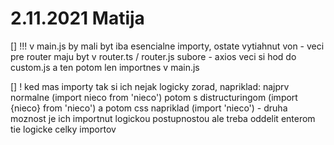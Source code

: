 # 2.11.2021 Matija
[] !!! v main.js by mali byt iba esencialne importy, ostate vytiahnut von
    - veci pre router maju byt v router.ts / router.js subore 
    - axios veci si hod do custom.js a ten potom len importnes v main.js
    
[] ! ked mas importy tak si ich nejak logicky zorad, napriklad: najprv normalne (import nieco from 'nieco') potom s distructuringom (import {nieco} from 'nieco') a potom css napriklad (import 'nieco')
    - druha moznost je ich importnut logickou postupnostou ale treba oddelit enterom tie logicke celky importov

